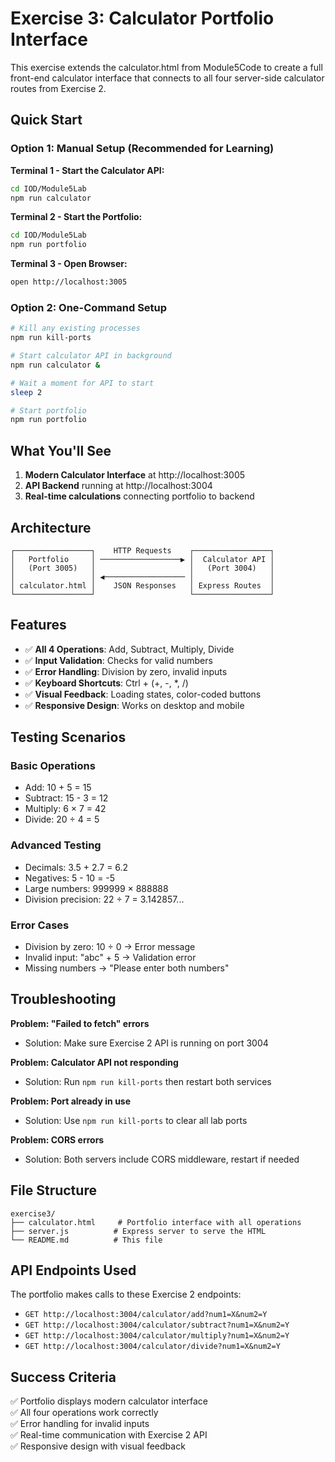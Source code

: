 # Exercise 3: Calculator Portfolio Interface

This exercise extends the calculator.html from Module5Code to create a full front-end calculator interface that connects to all four server-side calculator routes from Exercise 2.

## Quick Start

### Option 1: Manual Setup (Recommended for Learning)

**Terminal 1 - Start the Calculator API:**
```bash
cd IOD/Module5Lab
npm run calculator
```

**Terminal 2 - Start the Portfolio:**
```bash
cd IOD/Module5Lab  
npm run portfolio
```

**Terminal 3 - Open Browser:**
```bash
open http://localhost:3005
```

### Option 2: One-Command Setup

```bash
# Kill any existing processes
npm run kill-ports

# Start calculator API in background
npm run calculator &

# Wait a moment for API to start
sleep 2

# Start portfolio
npm run portfolio
```

## What You'll See

1. **Modern Calculator Interface** at http://localhost:3005
2. **API Backend** running at http://localhost:3004
3. **Real-time calculations** connecting portfolio to backend

## Architecture

```
┌─────────────────┐    HTTP Requests    ┌─────────────────┐
│   Portfolio     │ ──────────────────▶ │  Calculator API │
│   (Port 3005)   │                     │   (Port 3004)   │
│                 │ ◀────────────────── │                 │
│ calculator.html │    JSON Responses   │ Express Routes  │
└─────────────────┘                     └─────────────────┘
```

## Features

- ✅ **All 4 Operations**: Add, Subtract, Multiply, Divide
- ✅ **Input Validation**: Checks for valid numbers
- ✅ **Error Handling**: Division by zero, invalid inputs
- ✅ **Keyboard Shortcuts**: Ctrl + (+, -, *, /)
- ✅ **Visual Feedback**: Loading states, color-coded buttons
- ✅ **Responsive Design**: Works on desktop and mobile

## Testing Scenarios

### Basic Operations
- Add: 10 + 5 = 15
- Subtract: 15 - 3 = 12
- Multiply: 6 × 7 = 42
- Divide: 20 ÷ 4 = 5

### Advanced Testing
- Decimals: 3.5 + 2.7 = 6.2
- Negatives: 5 - 10 = -5
- Large numbers: 999999 × 888888
- Division precision: 22 ÷ 7 = 3.142857...

### Error Cases
- Division by zero: 10 ÷ 0 → Error message
- Invalid input: "abc" + 5 → Validation error
- Missing numbers → "Please enter both numbers"

## Troubleshooting

**Problem: "Failed to fetch" errors**
- Solution: Make sure Exercise 2 API is running on port 3004

**Problem: Calculator API not responding**  
- Solution: Run `npm run kill-ports` then restart both services

**Problem: Port already in use**
- Solution: Use `npm run kill-ports` to clear all lab ports

**Problem: CORS errors**
- Solution: Both servers include CORS middleware, restart if needed

## File Structure

```
exercise3/
├── calculator.html     # Portfolio interface with all operations
├── server.js          # Express server to serve the HTML
└── README.md          # This file
```

## API Endpoints Used

The portfolio makes calls to these Exercise 2 endpoints:

- `GET http://localhost:3004/calculator/add?num1=X&num2=Y`
- `GET http://localhost:3004/calculator/subtract?num1=X&num2=Y`  
- `GET http://localhost:3004/calculator/multiply?num1=X&num2=Y`
- `GET http://localhost:3004/calculator/divide?num1=X&num2=Y`

## Success Criteria

✅ Portfolio displays modern calculator interface  
✅ All four operations work correctly  
✅ Error handling for invalid inputs  
✅ Real-time communication with Exercise 2 API  
✅ Responsive design with visual feedback